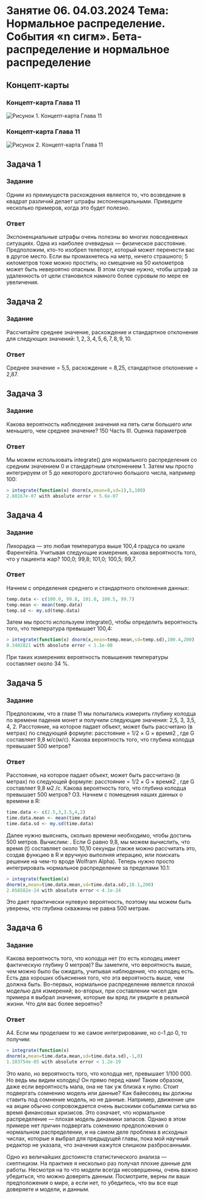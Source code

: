# Занятие 06. 04.03.2024 Тема: Нормальное распределение. События «n сигм». Бета-распределение и нормальное распределение

## Концепт-карты

### Концепт-карта Глава 11

![Рисунок 1. Концепт-карта Глава 11](./Картинки/Главы/11.png)

### Концепт-карта Глава 11

![Рисунок 2. Концепт-карта Глава 11](./Картинки/Главы/12.png)

## Задача 1

### Задание

Одним из преимуществ расхождения является то, что возведение в квадрат различий делает штрафы экспоненциальными. Приведите несколько примеров, когда это будет полезно.

### Ответ

Экспоненциальные штрафы очень полезны во многих повседневных
ситуациях. Одна из наиболее очевидных — физическое расстояние.
Предположим, кто-то изобрел телепорт, который может перенести вас в другое
место. Если вы промахнетесь на метр, ничего страшного; 5 километров тоже
можно простить; но смещение на 50 километров может быть невероятно
опасным. В этом случае нужно, чтобы штраф за удаленность от цели становился намного более суровым по мере ее увеличения.

## Задача 2

### Задание

Рассчитайте среднее значение, расхождение и стандартное отклонение
для следующих значений: $1, 2, 3, 4, 5, 6, 7, 8, 9, 10$.

### Ответ

Среднее значение = 5,5, расхождение = 8,25, стандартное отклонение =
2,87.

## Задача 3

### Задание

Какова вероятность наблюдения значения на пять сигм большего или
меньшего, чем среднее значение?
150 Часть III. Оценка параметров

### Ответ

Мы можем использовать integrate() для нормального распределения
со средним значением 0 и стандартным отклонением 1. Затем мы просто
интегрируем от 5 до некоторого достаточно большого числа, например 100:

```r
> integrate(function(x) dnorm(x,mean=0,sd=1),5,100)
2.88167e-07 with absolute error < 5.6e-07
```

## Задача 4

### Задание

Лихорадка — это любая температура выше 100,4 градуса по шкале Фаренгейта. Учитывая следующие измерения, какова вероятность того,
что у пациента жар?
100,0; 99,8; 101,0; 100,5; 99,7.

### Ответ

Начнем с определения среднего и стандартного отклонения данных:

```r
temp.data <- c(100.0, 99.8, 101.0, 100.5, 99.7)
temp.mean <- mean(temp.data)
temp.sd <- my.sd(temp.data)
```

Затем мы просто используем integrate(), чтобы определить вероятность
того, что температура превышает 100,4:

```r
> integrate(function(x) dnorm(x,mean=temp.mean,sd=temp.sd),100.4,200)
0.3402821 with absolute error < 1.1e-08
```

При таких измерениях вероятность повышения температуры составляет
около 34 %.

## Задача 5

### Задание

Предположим, что в главе 11 мы попытались измерить глубину колодца
по времени падения монет и получили следующие значения:
2,5, 3, 3,5, 4, 2.
Расстояние, на которое падает объект, может быть рассчитано (в метрах)
по следующей формуле:
расстояние = 1/2 × G × время2
,
где G составляет 9,8 м/с(м/с). Какова вероятность того, что глубина
колодца превышает 500 метров?

### Ответ

Расстояние, на которое падает объект, может быть рассчитано (в метрах)
по следующей формуле:
расстояние = 1/2 × G × время2
,
где G составляет 9,8 м2
/с. Какова вероятность того, что глубина колодца
превышает 500 метров?
О3. Начнем с помещения наших данных о времени в R:

```r
time.data <- c(2.5,3,3.5,4,2)
time.data.mean <- mean(time.data)
time.data.sd <- my.sd(time.data)
```

Далее нужно выяснить, сколько времени необходимо, чтобы достичь
500 метров. Вычислим:
.
Если G равно 9,8, мы можем вычислить, что время (t) составляет около
10,10 секунды (также можно рассчитать это, создав функцию в R и вручную выполняя итерацию, или поискать решение на чем-то вроде Wolfram
Alpha). Теперь нужно просто интегрировать нормальное распределение за
пределами 10.1:

```r
> integrate(function(x)
dnorm(x,mean=time.data.mean,sd=time.data.sd),10.1,200)
2.056582e-24 with absolute error < 4.1e-24
```

Это дает практически нулевую вероятность, поэтому мы можем быть уверены, что глубина скважины не равна 500 метрам.

## Задача 6

### Задание

Какова вероятность того, что колодца нет (то есть колодец имеет фактическую глубину 0 метров)? Вы заметите, что вероятность выше, чем
можно было бы ожидать, учитывая наблюдения, что колодец есть. Есть
два хороших объяснения того, что эта вероятность выше, чем должна
быть. Во-первых, нормальное распределение является плохой моделью
для измерений; во-вторых, при составлении чисел для примера я выбрал
значения, которые вы вряд ли увидите в реальной жизни. Что для вас
более вероятно?

### Ответ

A4. Если мы проделаем то же самое интегрирование, но с–1 до 0, то получим:

```r
> integrate(function(x)
dnorm(x,mean=time.data.mean,sd=time.data.sd),-1,0)
1.103754e-05 with absolute error < 1.2e-19
```

Это мало, но вероятность того, что колодца нет, превышает 1/100 000.
Но ведь мы видим колодец! Он прямо перед нами! Таким образом, даже
если вероятность мала, она не так уж близка к нулю. Стоит подвергать
сомнению модель или данные? Как байесовец вы должны ставить под сомнение модель, но не данные. Например, движение цен на акции обычно
сопровождается очень высокими событиями сигма во время финансовых
кризисов. Это означает, что нормальное распределение — плохая модель
динамики запасов. Однако в этом примере нет причин подвергать сомнению предположения о нормальном распределении, и на самом деле
проблема в исходных числах, которые я выбрал для предыдущей главы,
пока мой научный редактор не указала, что значения кажутся слишком
разбросанными.

Одно из величайших достоинств статистического анализа — скептицизм.
На практике я несколько раз получал плохие данные для работы. Несмотря
на то что модели всегда несовершенны, очень важно убедиться, что можно
доверять данным. Посмотрите, верны ли ваши предположения о мире, а если
нет, то убедитесь, что вы все еще доверяете и модели, и данным.